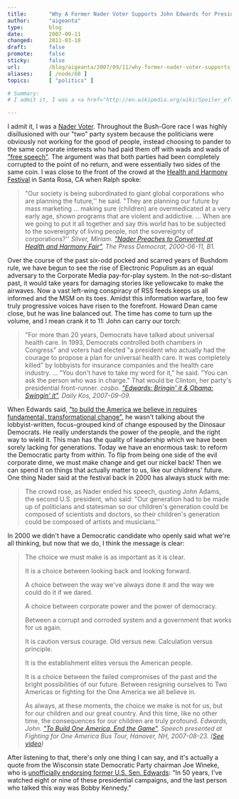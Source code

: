 ```yaml
---
title:       "Why A Former Nader Voter Supports John Edwards for President"
author:      "aigeanta"
type:        blog
date:        2007-09-11
changed:     2011-03-18
draft:       false
promote:     false
sticky:      false
url:         /blog/aigeanta/2007/09/11/why-former-nader-voter-supports-john-edwards-president
aliases:     [ /node/60 ]
topics:      [ "politics" ]

# Summary:
# I admit it, I was a <a href="http://en.wikipedia.org/wiki/Spoiler_effect">Nader Voter</a>. Throughout the Bush-Gore race I was highly disillusioned with our "two" party system because the politicians were obviously not working for the good of people, instead choosing to pander to the same corporate interests who had paid them off with wads and wads of <a href="http://www.commondreams.org/archive/2007/07/16/2560/">"free speech"</a>. The argument was that both parties had been completely corrupted to the point of no return, and were essentially two sides of the same coin.

---
```

I admit it, I was a <a href="http://en.wikipedia.org/wiki/Spoiler_effect">Nader Voter</a>. Throughout the Bush-Gore race I was highly disillusioned with our "two" party system because the politicians were obviously not working for the good of people, instead choosing to pander to the same corporate interests who had paid them off with wads and wads of <a href="http://www.commondreams.org/archive/2007/07/16/2560/">"free speech"</a>. The argument was that both parties had been completely corrupted to the point of no return, and were essentially two sides of the same coin.
 I was close to the front of the crowd at the <a href="http://www.harmonyfestival.com/">Health and Harmony Festival</a> in Santa Rosa, CA when Ralph spoke:



<blockquote>"Our society is being subordinated to giant global corporations who are planning the future,'' he said. "They are planning our future by mass marketing ... making sure (children) are overmedicated at a very early age, shown programs that are violent and addictive. ... When are we going to put it all together and say this world has to be subjected to the sovereignty of living people, not the sovereignty of corporations?'' <cite>Silver, Miriam. <a href="http://nl.newsbank.com/nl-search/we/Archives?p_action=doc&p_docid=0EAFEC0716C4187E&p_docnum=1&s_dlid=DL0107091101154723227">"Nader Preaches to Converted at Health and Harmony Fair"</a>, The Press Democrat, 2000-06-11, B1.</cite></blockquote>



Over the course of the past six-odd pocked and scarred years of Bushdom rule, we have begun to see the rise of Electronic Populism as an equal adversary to the Corporate Media pay-for-play system. In the not-so-distant past, it would take years for damaging stories like yellowcake to make the airwaves. Now a vast left-wing conspiracy of RSS feeds keeps us all informed and the MSM on its toes. Amidst this information warfare, too few truly progressive voices have risen to the forefront. Howard Dean came close, but he was line balanced out. The time has come to turn up the volume, and I mean crank it to 11: John can carry our torch:



<blockquote>"For more than 20 years, Democrats have talked about universal health care. In 1993, Democrats controlled both chambers in Congress" and voters had elected "a president who actually had the courage to propose a plan for universal health care. It was completely killed" by lobbyists for insurance companies and the health care industry. ... "You don't have to take my word for it," he said. "You can ask the person who was in charge." That would be Clinton, her party's presidential front-runner. <cite>cosbo. <a href="http://www.dailykos.com/storyonly/2007/9/9/123614/7342">"Edwards: Bringin' it & Obama: Swingin' it"</a>, Daily Kos, 2007-09-09.</cite></blockquote>



When Edwards said, <a href="http://johnedwards.com/news/speeches/nhip20070315/">"to build the America we believe in requires fundamental, transformational change"</a>, he wasn't talking about the lobbyist-written, focus-grouped kind of change espoused by the Dinosaur Democrats. He really understands the power of the people, and the right way to wield it. This man has the quality of leadership which we have been sorely lacking for generations. Today we have an enormous task: to reform the Democratic party from within. To flip from being one side of the evil corporate dime, we must make change and get our nickel back! Then we can spend it on things that actually matter to us, like our childrens' future. One thing Nader said at the festival back in 2000 has always stuck with me:



<blockquote>The crowd rose, as Nader ended his speech, quoting John Adams, the second U.S. president, who said: "Our generation had to be made up of politicians and statesman so our children's generation could be composed of scientists and doctors, so their children's generation could be composed of artists and musicians.''</blockquote>



In 2000 we didn't have a Democratic candidate who openly said what we're all thinking, but now that we do, I think the message is clear:



<blockquote>The choice we must make is as important as it is clear.

It is a choice between looking back and looking forward.

A choice between the way we've always done it and the way we could do it if we dared.

A choice between corporate power and the power of democracy.

Between a corrupt and corroded system and a government that works for us again.

It is caution versus courage. Old versus new. Calculation versus principle.

It is the establishment elites versus the American people.

It is a choice between the failed compromises of the past and the bright possibilities of our future. Between resigning ourselves to Two Americas or fighting for the One America we all believe in.

As always, at these moments, the choice we make is not for us, but for our children and our great country. And this time, like no other time, the consequences for our children are truly profound. <cite>Edwards, John. <a href="http://johnedwards.com/news/speeches/20070823-hanover-speech/">"To Build One America, End the Game"</a>, Speech presented at Fighting for One America Bus Tour, Hanover, NH, 2007-08-23. (<a href="http://www.youtube.com/watch?v=JvumTKOSYaI">See video</a>)</cite></blockquote>



After listening to that, there's only one thing I can say, and it's actually a quote from the Wisconsin state Democratic Party chairman Joe Wineke, who is <a href="http://www.madison.com/tct/mad/topstories/233948">unofficially endorsing former U.S. Sen. Edwards</a>: "In 50 years, I've watched eight or nine of these presidential campaigns, and the last person who talked this way was Bobby Kennedy." 


